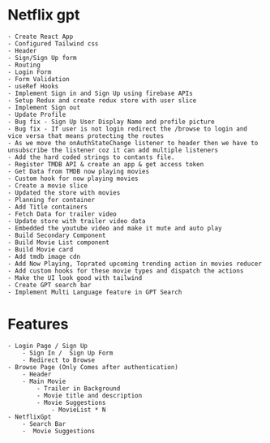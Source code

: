 # Netflix gpt

    - Create React App
    - Configured Tailwind css
    - Header
    - Sign/Sign Up form
    - Routing
    - Login Form
    - Form Validation
    - useRef Hooks
    - Implement Sign in and Sign Up using firebase APIs
    - Setup Redux and create redux store with user slice
    - Implement Sign out 
    - Update Profile
    - Bug fix - Sign Up User Display Name and profile picture
    - Bug fix - If user is not login redirect the /browse to login and vice versa that means protecting the routes
    - As we move the onAuthStateChange listener to header then we have to unsubscribe the listener coz it can add multiple listeners
    - Add the hard coded strings to contants file.
    - Register TMDB API & create an app & get access token
    - Get Data from TMDB now playing movies 
    - Custom hook for now playing movies
    - Create a movie slice
    - Updated the store with movies
    - Planning for container
    - Add Title containers
    - Fetch Data for trailer video
    - Update store with trailer video data
    - Embedded the youtube video and make it mute and auto play
    - Build Secondary Component
    - Build Movie List component
    - Build Movie card
    - Add tmdb image cdn
    - Add Now Playing, Toprated upcoming trending action in movies reducer
    - Add custom hooks for these movie types and dispatch the actions
    - Make the UI look good with tailwind
    - Create GPT search bar
    - Implement Multi Language feature in GPT Search 
    



# Features
    - Login Page / Sign Up
        - Sign In /  Sign Up Form
        - Redirect to Browse
    - Browse Page (Only Comes after authentication)
        - Header
        - Main Movie
            - Trailer in Background
            - Movie title and description
            - Movie Suggestions
                - MovieList * N
    - NetflixGpt
        - Search Bar
        -  Movie Suggestions 